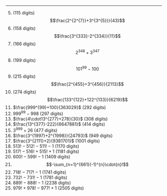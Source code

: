 ***
5. (115 digits) $$\frac{2^{2^{7}}+3^{3^{5}}}{43}$$
6. (158 digits) $$\frac{3^{333}-2^{334}}{11}$$
7. (166 digits) $$2^{348}+3^{347}$$
13. (199 digits) $${101}^{99}-100$$
14. (215 digits) $$\frac{2^{455}+3^{456}}{2113}$$
15. (274 digits) $$\frac{133^{122}+122^{133}}{6219}$$
16. $\frac{999^{99}+100}{363029}$  (292 digits)
17. ${999^{99}-998}$  (297 digits)
18. $\frac{4\cdot13^{277}+278}{30}$  (308 digits)
19. $\frac{13^{377}-222}{6647881}$  (414 digits)
21. $3^{999}+26$  (477 digits)
22. $\frac{3^{1997}+2^{1998}}{24793}$  (949 digits)
23. $\frac{3^{2111}+2}{9381701}$  (1001 digits)
24. $513!-512!-511!-1$ (1170 digits)
25. $517!-516!+515!+1$ (1181 digits)
26. $600!-599!-1$ (1409 digits)
27. $$-\sum_{n=1}^{661}(-1)^{n}\cdot{n}!$$
28. $718!-717!-1$ (1741 digits)
29. $732!-731!-1$ (1781 digits)
30. $889!-888!-1$ (2238 digits)
31. $979!+978!-977!+1$ (2505 digits)

<html lang="en">
<head>
<meta http-equiv="content-type" content="text/html; charset=utf-8">
<script type="text/javascript" charset="utf-8" src="
https://cdn.mathjax.org/mathjax/latest/MathJax.js?config=TeX-AMS-MML_HTMLorMML,
https://vincenttam.github.io/javascripts/MathJaxLocal.js"></script>
</head>
